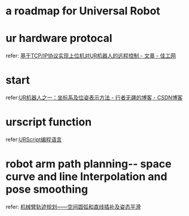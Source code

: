 # a roadmap for Universal Robot 

# ur hardware protocal
refer: [基于TCP/IP协议实现上位机对UR机器人的远程控制 - 文章 - 佳工网](http://tech.newmaker.com/art_53034.html)

# start
refer:[UR机器人之一：坐标系及位姿表示方法 - 行者无疆的博客 - CSDN博客](https://blog.csdn.net/u014170067/article/details/83834043)

# urscript function
refer:[URScript编程语言](https://wenku.baidu.com/view/58adfe7dbdd126fff705cc1755270722192e59d0.html)

# robot arm path planning-- space curve and line Interpolation and pose smoothing
refer: [机械臂轨迹规划——空间圆弧和直线插补及姿态平滑](https://blog.csdn.net/Kalenee/article/details/86698110)